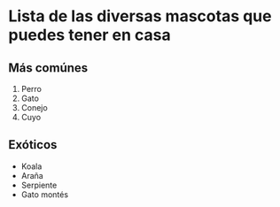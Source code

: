 # Lista de las diversas mascotas que puedes tener en casa

## Más comúnes

1. Perro
2. Gato
3. Conejo
4. Cuyo

## Exóticos

- Koala
- Araña
- Serpiente
- Gato montés